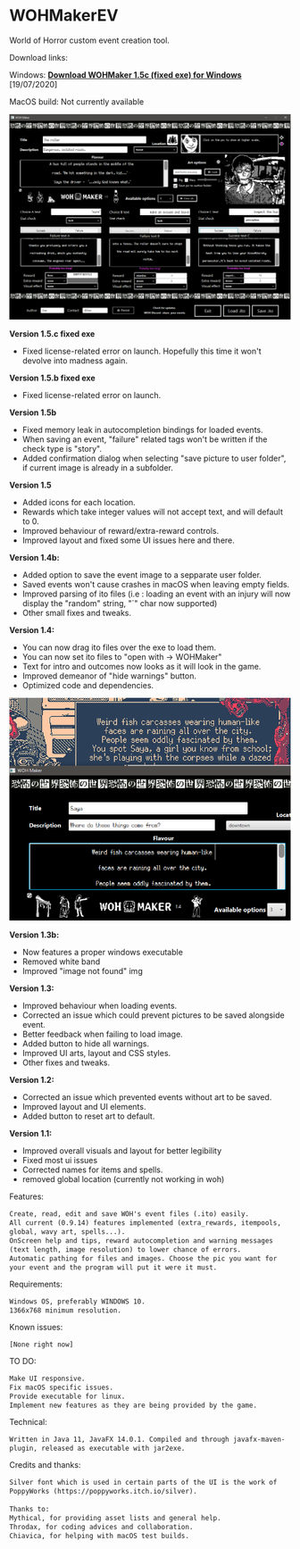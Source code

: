 # WOHMakerEV

World of Horror custom event creation tool.

Download links: 

Windows: <b>[Download WOHMaker 1.5c (fixed exe) for Windows](https://github.com/AlejandroRepo/WOHMakerEV/blob/master/WOHMaker1.5c%20fixed%20exe.zip?raw=true)</b> [19/07/2020]

MacOS build: Not currently available

![wohmakert](wohmaker.png)

**Version 1.5.c fixed exe**
- Fixed license-related error on launch. Hopefully this time it won't devolve into madness again.

**Version 1.5.b fixed exe**
- Fixed license-related error on launch.

**Version 1.5b**
- Fixed memory leak in autocompletion bindings for loaded events.
- When saving an event, "failure" related tags won't be written if the check type is "story".
- Added confirmation dialog when selecting "save picture to user folder", if current image is already in a subfolder.

**Version 1.5**
- Added icons for each location.
- Rewards which take integer values will not accept text, and will default to 0.
- Improved behaviour of reward/extra-reward controls.
- Improved layout and fixed some UI issues here and there.

**Version 1.4b:**
- Added option to save the event image to a sepparate user folder.
- Saved events won't cause crashes in macOS when leaving empty fields.
- Improved parsing of ito files (i.e : loading an event with an injury will now display the "random" string, "´" char now supported)
- Other small fixes and tweaks.

**Version 1.4:**
- You can now drag ito files over the exe to load them.
- You can now set ito files to "open with -> WOHMaker" 
- Text for intro and outcomes now looks as it will look in the game.
- Improved demeanor of "hide warnings" button.
- Optimized code and dependencies.

![wohmakert](wohmakerb.png)

**Version 1.3b:**
- Now features a proper windows executable
- Removed white band
- Improved "image not found" img

**Version 1.3:**
- Improved behaviour when loading events.
- Corrected an issue which could prevent pictures to be saved alongside event.
- Better feedback when failing to load image.
- Added button to hide all warnings.
- Improved UI arts, layout and CSS styles.
- Other fixes and tweaks.

**Version 1.2:**
- Corrected an issue which prevented events without art to be saved.
- Improved layout and UI elements.
- Added button to reset art to default.

**Version 1.1:**
- Improved overall visuals and layout for better legibility
- Fixed most ui issues
- Corrected names for items and spells.
- removed global location (currently not working in woh)



Features:

    Create, read, edit and save WOH's event files (.ito) easily.
    All current (0.9.14) features implemented (extra_rewards, itempools, global, wavy art, spells...).
    OnScreen help and tips, reward autocompletion and warning messages (text length, image resolution) to lower chance of errors.
    Automatic pathing for files and images. Choose the pic you want for your event and the program will put it were it must.

Requirements:

    Windows OS, preferably WINDOWS 10.
    1366x768 minimum resolution.

Known issues:

    [None right now]
    
TO DO:
    
    Make UI responsive.
    Fix macOS specific issues.
    Provide executable for linux.
    Implement new features as they are being provided by the game.
    
Technical:
    
    Written in Java 11, JavaFX 14.0.1. Compiled and through javafx-maven-plugin, released as executable with jar2exe.

Credits and thanks:

    Silver font which is used in certain parts of the UI is the work of PoppyWorks (https://poppyworks.itch.io/silver).

    Thanks to: 
    Mythical, for providing asset lists and general help.
    Throdax, for coding advices and collaboration.
    Chiavica, for helping with macOS test builds.

